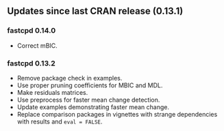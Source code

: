 ## Updates since last CRAN release (0.13.1)

### fastcpd 0.14.0

*   Correct mBIC.

### fastcpd 0.13.2

*   Remove package check in examples.
*   Use proper pruning coefficients for MBIC and MDL.
*   Make residuals matrices.
*   Use preprocess for faster mean change detection.
*   Update examples demonstrating faster mean change.
*   Replace comparison packages in vignettes with strange dependencies with
    results and `eval = FALSE`.
